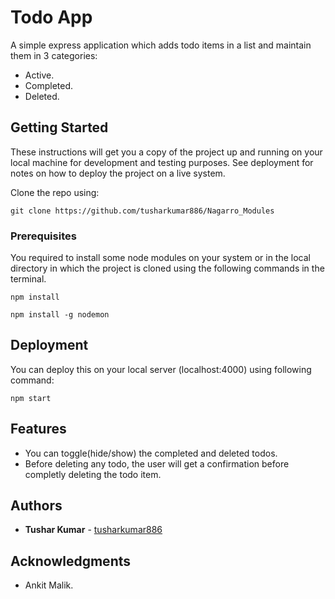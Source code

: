 # Todo App

A simple express application which adds todo items in a list and maintain them in 3 categories:
  * Active.
  * Completed.
  * Deleted.


## Getting Started

These instructions will get you a copy of the project up and running on your local machine for development and testing purposes. See deployment for notes on how to deploy the project on a live system.

Clone the repo using:
```
git clone https://github.com/tusharkumar886/Nagarro_Modules
```

### Prerequisites

You required to install some node modules on your system or in the local directory in which the project is cloned using the following commands in the terminal.


```
npm install
```
```
npm install -g nodemon
```

## Deployment

You can deploy this on your local server (localhost:4000) using following command:

```
npm start
```

## Features
* You can toggle(hide/show) the completed and deleted todos.
* Before deleting any todo, the user will get a confirmation before completly deleting the todo item.

## Authors

* **Tushar Kumar** - [tusharkumar886](https://github.com/tusharkumar886)

## Acknowledgments

* Ankit Malik.

